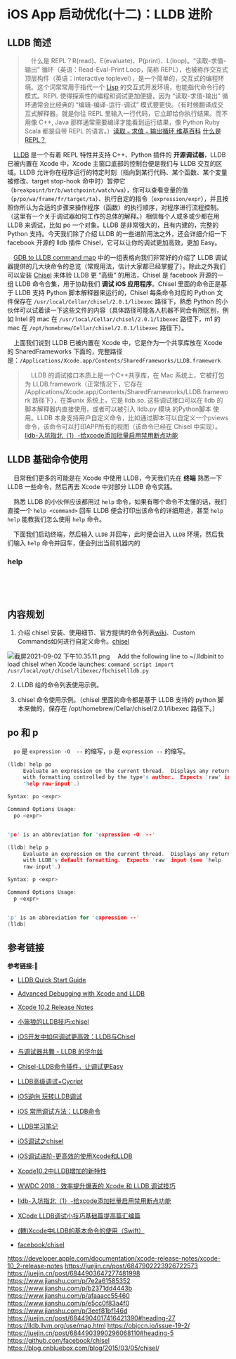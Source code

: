 # iOS App 启动优化(十二)：LLDB 进阶

## LLDB 简述

> &emsp;什么是 REPL？R(read)、E(evaluate)、P(print)、L(loop)。“读取-求值-输出” 循环（英语：Read-Eval-Print Loop，简称 REPL），也被称作交互式顶层构件（英语：interactive toplevel），是一个简单的，交互式的编程环境。这个词常常用于指代一个 [Lisp](https://zh.wikipedia.org/wiki/LISP) 的交互式开发环境，也能指代命令行的模式。REPL 使得探索性的编程和调试更加便捷，因为 “读取-求值-输出” 循环通常会比经典的 “编辑-编译-运行-调试” 模式要更快。（有时候翻译成交互式解释器。就是你往 REPL 里输入一行代码，它立即给你执行结果。而不用像 C++, Java 那样通常需要编译才能看到运行结果，像 Python Ruby Scala 都是自带 REPL 的语言。）[读取﹣求值﹣输出循环 维基百科](https://zh.wikipedia.org/wiki/读取﹣求值﹣输出循环) [什么是REPL？](https://www.zhihu.com/question/53865469)

&emsp;[LLDB](https://lldb.llvm.org/resources/contributing.html) 是一个有着 REPL 特性并支持 C++、Python 插件的 **开源调试器**，LLDB 已被内置在 Xcode 中，Xcode 主窗口底部的控制台便是我们与 LLDB 交互的区域。LLDB 允许你在程序运行的特定时刻（指向到某行代码、某个函数、某个变量被修改、target stop-hook 命中时）暂停它（`breakpoint/br/b/watchpoint/watch/wa`），你可以查看变量的值（`p/po/wa/frame/fr/target/ta`）、执行自定的指令（`expression/expr`），并且按照你所认为合适的步骤来操作程序（函数）的执行顺序，对程序进行流程控制。（这里有一个关于调试器如何工作的总体的解释。）相信每个人或多或少都在用 LLDB 来调试，比如 po 一个对象。LLDB 是非常强大的，且有内建的，完整的 Python 支持。今天我们除了介绍 LLDB 的一些进阶用法之外，还会详细介绍一下 facebook 开源的 lldb 插件 Chisel，它可以让你的调试更加高效，更加 Easy。

&emsp;[GDB to LLDB command map](https://lldb.llvm.org/use/map.html) 中的一组表格向我们非常好的介绍了 LLDB 调试器提供的几大块命令的总览（常规用法，估计大家都已经掌握了）。除此之外我们可以安装 [Chisel](https://github.com/facebook/chisel/wiki) 来体验 LLDB 更 “高级” 的用法，Chisel 是 facebook 开源的一组  LLDB 命令合集，用于协助我们 **调试 iOS 应用程序**。Chisel 里面的命令正是基于 LLDB 支持 Python 脚本解释器来运行的，Chisel 每条命令对应的 Python 文件保存在 `/usr/local/Cellar/chisel/2.0.1/libexec` 路径下，熟悉 Python 的小伙伴可以试着读一下这些文件的内容（具体路径可能各人机器不同会有所区别，例如 Intel 的 mac 在 `/usr/local/Cellar/chisel/2.0.1/libexec` 路径下，m1 的 mac 在 `/opt/homebrew/Cellar/chisel/2.0.1/libexec` 路径下）。

&emsp;上面我们说到 LLDB 已被内置在 Xcode 中，它是作为一个共享库放在 Xcode 的 SharedFrameworks 下面的，完整路径是：`/Applications/Xcode.app/Contents/SharedFrameworks/LLDB.framework`

> &emsp;LLDB 的调试接口本质上是一个C++共享库，在 Mac 系统上，它被打包为 LLDB.framework（正常情况下，它存在 /Applications/Xcode.app/Contents/SharedFrameworks/LLDB.framework 路径下），在类unix 系统上，它是 lldb.so. 这些调试接口可以在 lldb 的脚本解释器内直接使用，或者可以被引入 lldb.py 模块 的Python脚本 使用。LLDB 本身支持用户自定义命令，比如通过脚本可以自定义一个pviews 命令，该命令可以打印APP所有的视图（该命令已经在 Chisel 中实现）。[lldb-入坑指北（1）-给xcode添加批量启用禁用断点功能](https://cloud.tencent.com/developer/article/1729078)

## LLDB 基础命令使用

&emsp;日常我们更多的可能是在 Xcode 中使用 LLDB，今天我们先在 **终端** 熟悉一下 LLDB 一些命令，然后再去 Xcode 中对部分 LLDB 命令实践。

&emsp;熟悉 LLDB 的小伙伴应该都用过 `help` 命令，如果有哪个命令不太懂的话，我们直接一个 `help <command>` 回车 LLDB 便会打印出该命令的详细用途，甚至 `help help` 能教我们怎么使用 `help` 命令。

&emsp;下面我们启动终端，然后输入 `LLDB` 并回车，此时便会进入 `LLDB` 环境，然后我们输入 `help` 命令并回车，便会列出当前机器内的


### help

&emsp;

&emsp;


## 内容规划

1. 介绍 chisel 安装、使用细节、官方提供的命令列表[wiki](https://github.com/facebook/chisel/wiki)、Custom Commands如何进行自定义命令。[chisel](https://github.com/facebook/chisel/blob/master/README.md)

![截屏2021-09-02 下午10.35.11.png](https://p9-juejin.byteimg.com/tos-cn-i-k3u1fbpfcp/b70fa058010847499da535b95c4ba883~tplv-k3u1fbpfcp-watermark.image)
&emsp;Add the following line to ~/.lldbinit to load chisel when Xcode launches:
`command script import /usr/local/opt/chisel/libexec/fbchisellldb.py` 

2. LLDB 给的命令列表使用示例。

3. chisel 命令使用示例。（chisel 里面的命令都是基于 LLDB 支持的 python 脚本来做的，保存在 /opt/homebrew/Cellar/chisel/2.0.1/libexec 路径下。） 






## po 和 p

&emsp;`po` 是 `expression -O  --` 的缩写，`p` 是 `expression --` 的缩写。

```c++
(lldb) help po
     Evaluate an expression on the current thread.  Displays any returned value
     with formatting controlled by the type's author.  Expects 'raw' input (see
     'help raw-input'.)

Syntax: po <expr>

Command Options Usage:
  po <expr>


'po' is an abbreviation for 'expression -O  --'
```

```c++
(lldb) help p
     Evaluate an expression on the current thread.  Displays any returned value
     with LLDB's default formatting.  Expects 'raw' input (see 'help
     raw-input'.)

Syntax: p <expr>

Command Options Usage:
  p <expr>


'p' is an abbreviation for 'expression --'
(lldb) 
```


## 参考链接
**参考链接:🔗**
+ [LLDB Quick Start Guide](https://developer.apple.com/library/archive/documentation/IDEs/Conceptual/gdb_to_lldb_transition_guide/document/Introduction.html#//apple_ref/doc/uid/TP40012917-CH1-SW1)
+ [Advanced Debugging with Xcode and LLDB](https://developer.apple.com/videos/play/wwdc2018/412/)
+ [Xcode 10.2 Release Notes](https://developer.apple.com/documentation/xcode-release-notes/xcode-10_2-release-notes)
+ [小笨狼的LLDB技巧:chisel](https://www.jianshu.com/p/afaaacc55460)
+ [iOS开发中如何调试更高效：LLDB与Chisel](https://juejin.cn/post/6844904017416421390)
+ [与调试器共舞 - LLDB 的华尔兹](https://objccn.io/issue-19-2/)
+ [Chisel-LLDB命令插件，让调试更Easy](https://blog.cnbluebox.com/blog/2015/03/05/chisel/)
+ [LLDB高级调试+Cycript](https://juejin.cn/post/6844903990296068110#heading-5)
+ [iOS逆向 玩转LLDB调试](https://juejin.cn/post/6847902223926722573)
+ [iOS 常用调试方法：LLDB命令](https://juejin.cn/post/6844903794493358093)
+ [LLDB学习笔记](https://www.jianshu.com/p/e5cc0f83a4f0)
+ [iOS调试之chisel](https://www.jianshu.com/p/3eef81bf146d)
+ [iOS调试进阶-更高效的使用Xcode和LLDB](https://juejin.cn/post/6844903866345996296)
+ [Xcode10.2中LLDB增加的新特性](https://juejin.cn/post/6844903848771846157)

+ [WWDC 2018：效率提升爆表的 Xcode 和 LLDB 调试技巧](https://juejin.cn/post/6844903620329078791#heading-28)
+ [lldb-入坑指北（1）-给xcode添加批量启用禁用断点功能](https://cloud.tencent.com/developer/article/1729078)
+ [XCode LLDB调试小技巧基础篇提高篇汇编篇](https://cloud.tencent.com/developer/article/1013359)
+ [(轉)Xcode中LLDB的基本命令的使用（Swift）](https://www.itread01.com/p/357976.html)
+ [facebook/chisel](https://github.com/facebook/chisel/tree/master)

https://developer.apple.com/documentation/xcode-release-notes/xcode-10_2-release-notes
https://juejin.cn/post/6847902223926722573
https://juejin.cn/post/6844903647277481998
https://www.jianshu.com/p/7e2a61585352
https://www.jianshu.com/p/b2371dd4443b
https://www.jianshu.com/p/afaaacc55460
https://www.jianshu.com/p/e5cc0f83a4f0
https://www.jianshu.com/p/3eef81bf146d
https://juejin.cn/post/6844904017416421390#heading-27
https://lldb.llvm.org/use/map.html
https://objccn.io/issue-19-2/
https://juejin.cn/post/6844903990296068110#heading-5
https://github.com/facebook/chisel
https://blog.cnbluebox.com/blog/2015/03/05/chisel/
